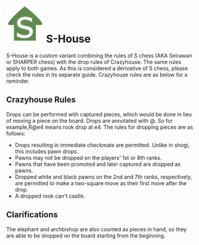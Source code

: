 # ![S-House](https://github.com/gbtami/pychess-variants/blob/master/static/icons/SHouse.svg) S-House

S-House is a custom variant combining the rules of S chess (AKA Seirawan or SHARPER chess) with the drop rules of Crazyhouse. The same rules apply to both games. As this is considered a derivative of S chess, please check the rules in its separate guide. Crazyhouse rules are as below for a reminder.

## Crazyhouse Rules

Drops can be performed with captured pieces, which would be done in lieu of moving a piece on the board. Drops are annotated with @. So for example,R@e4 means rook drop at e4. The rules for dropping pieces are as follows:

* Drops resulting in immediate checkmate are permitted. Unlike in shogi, this includes pawn drops.
* Pawns may not be dropped on the players' 1st or 8th ranks.
* Pawns that have been promoted and later captured are dropped as pawns.
* Dropped white and black pawns on the 2nd and 7th ranks, respectively, are permitted to make a two-square move as their first move after the drop.
* A dropped rook can't castle.

## Clarifications

The elephant and archbishop are also counted as pieces in hand, so they are able to be dropped on the board starting from the beginning.
